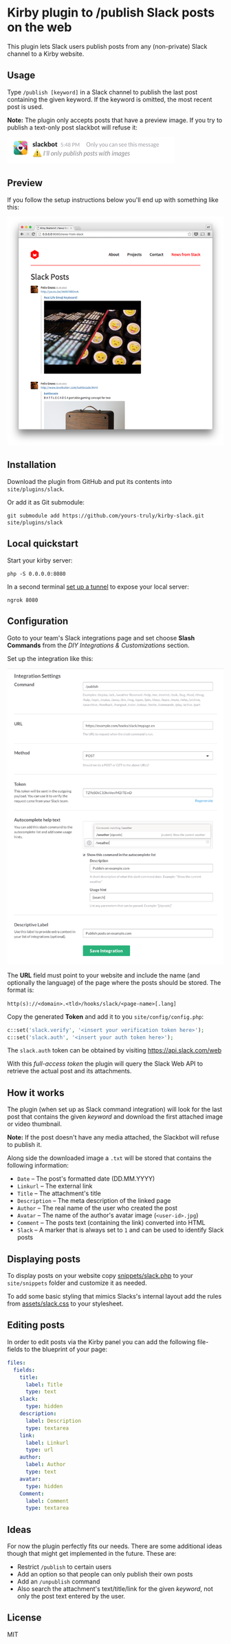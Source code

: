 # Kirby plugin to /publish Slack posts on the web

This plugin lets Slack users publish posts from any (non-private) Slack channel to a Kirby website.

## Usage

Type `/publish [keyword]` in a Slack channel to publish the last post containing the given keyword. If the keyword is omitted, the most recent post is used.

__Note:__ The plugin only accepts posts that have a preview image. If you try to publish a text-only post slackbot will refuse it:

![screenshot](screenshots/error.png)

## Preview

If you follow the setup instructions below you'll end up with something like this:

![screenshot](screenshots/example.png)

## Installation

Download the plugin from GitHub and put its contents into `site/plugins/slack`.

Or add it as Git submodule:

    git submodule add https://github.com/yours-truly/kirby-slack.git site/plugins/slack

## Local quickstart

Start your kirby server:

    php -S 0.0.0.0:8080

In a second terminal [set up a tunnel](https://ngrok.com/) to expose your local server:

    ngrok 8080



## Configuration

Goto to your team's Slack integrations page and set choose __Slash Commands__ from the _DIY Integrations & Customizations_ section.

Set up the integration like this:

![Screenshot](screenshots/settings.png)

The __URL__ field must point to your website and include the name
(and optionally the language) of the page where the posts should be
stored. The format is:

`http(s)://<domain>.<tld>/hooks/slack/<page-name>[.lang]`

Copy the generated __Token__ and add it to you `site/config/config.php`:

```php
c::set('slack.verify', '<insert your verification token here>');
c::set('slack.auth', '<insert your auth token here>');
```

The `slack.auth` token can be obtained by visiting https://api.slack.com/web

With this _full-access token_ the plugin will query the Slack Web API to retrieve the actual post and its attachments.

## How it works

The plugin (when set up as Slack command integration) will look for the last post that contains the given _keyword_ and download the first attached image or video thumbnail.

__Note:__ If the post doesn't have any media attached, the Slackbot will refuse to publish it.

Along side the downloaded image a `.txt` will be stored that contains the
following information:

* `Date` – The post's formatted date (DD.MM.YYYY)
* `Linkurl` – The external link
* `Title` – The attachment's title
* `Description` – The meta description of the linked page
* `Author` – The real name of the user who created the post
* `Avatar` – The name of the author's avatar image (`<user-id>.jpg`)
* `Comment` – The posts text (containing the link) converted into HTML
* `Slack` – A marker that is always set to `1` and can be used to identify Slack posts

## Displaying posts

To display posts on your website copy [snippets/slack.php](snippets/slack.php) to your `site/snippets` folder and customize it as needed.

To add some basic styling that mimics Slacks's internal layout add the rules from [assets/slack.css](assets/slack.css) to your stylesheet.

## Editing posts

In order to edit posts via the Kirby panel you can add the following file-fields to the blueprint of your page:

```yaml
files:
  fields:
    title:
      label: Title
      type: text
    slack:
      type: hidden
    description:
      label: Description
      type: textarea
    link:
      label: Linkurl
      type: url
    author:
      label: Author
      type: text
    avatar:
      type: hidden
    Comment:
      label: Comment
      type: textarea
```

## Ideas

For now the plugin perfectly fits our needs. There are some additional ideas though that might get implemented in the future. These are:

* Restrict `/publish` to certain users
* Add an option so that people can only publish their own posts
* Add an `/unpublish` command
* Also search the attachment's text/title/link for the given _keyword_, not only the post text entered by the user.

## License

MIT
